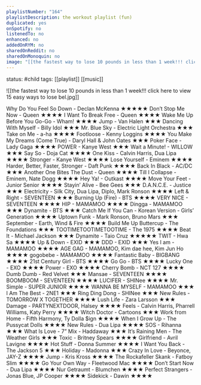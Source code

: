 ```yaml
---
playlistNumber: "164"
playlistDescription: the workout playlist (fun)
duplicated: yes
onSpotify: no
listenedTo: no
enhanced: no
addedOnRYM: no
sharedOnReddit: no
sharedOnMonoquin: no
image: "[[the fastest way to lose 10 pounds in less than 1 week!!! click here to view 15 easy ways to lose bel.jpg]]"
---
```

status: #child 
tags: [[playlist]] [[music]] 

![[the fastest way to lose 10 pounds in less than 1 week!!! click here to view 15 easy ways to lose bel.jpg]]

Why Do You Feel So Down - Declan McKenna ★★★★★
Don’t Stop Me Now - Queen ★★★★ 
I Want To Break Free - Queen ★★★★
Wake Me Up Before You Go-Go - Wham! ★★★★
Jump - Van Halen ★★★
Dancing With Myself - Billy Idol ★★★
Mr. Blue Sky - Electric Light Orchestra ★★★
Take on Me - a-ha ★★★★
Footloose - Kenny Loggins ★★★★
You Make My Dreams (Come True) - Daryl Hall & John Oates ★★★
Poker Face - Lady Gaga ★★★★
POWER - Kanye West ★★★
Wait a Minute! - WILLOW ★★★
Say So - Doja Cat ★★★★
One Kiss - Calvin Harris, Dua Lipa ★★★★
Stronger - Kanye West ★★★★
Lose Yourself - Eminem ★★★★
Harder, Better, Faster, Stronger - Daft Punk ★★★★
Back In Black - AC/DC ★★★
Another One Bites The Dust - Queen ★★★★
Till I Collapse - Eminem, Nate Dogg ★★★★
Hey Ya! - Outkast ★★★★
Move Your Feet - Junior Senior ★★★★
Stayin’ Alive - Bee Gees ★★★
D.A.N.C.E. - Justice ★★★
Electricity - Silk City, Dua Lipa, Diplo, Mark Ronson ★★★★
Left & Right - SEVENTEEN ★★★
Burning Up (Fire) - BTS ★★★★
VERY NICE - SEVENTEEN ★★★★
HIP - MAMAMOO ★★★★
Dingga - MAMAMOO ★★★
Dynamite - BTS ★★★
Catch Me If You Can - Korean Version - Girls’ Generation ★★★★
Uptown Funk - Mark Ronson, Bruno Mars ★★★
September - Earth, Wind & Fire ★★★★
Build Me Up Buttercup - The Foundations ★★★
TOOTIMETOOTIMETOOTIME - The 1975 ★★★★
Beat It - Michael Jackson ★★★
Dynamite - Taio Cruz ★★★★★
TWIT - Hwa Sa ★★★★
Up & Down - EXID ★★★
DDD - EXID ★★★
Yes I am - MAMAMOO ★★★★ 
AGE GAG - MAMAMOO, Kim dae hee, Kim Jun Ho ★★★★
gogobebe - MAMAMOO ★★★★
Fantastic Baby - BIGBANG ★★★★
21st Century Girl - BTS ★★★★
Go Go - BTS ★★★★
Lucky One - EXO ★★★★
Power - EXO ★★★★
Cherry Bomb - NCT 127 ★★★★
Dumb Dumb - Red Velvet ★★★
Mansae - SEVENTEEN ★★★★ 
BOOMBOOM - SEVENTEEN ★★★★
LUCIFER - SHINee ★★★★
Mr. Simple - SUPER JUNIOR ★★★★
WANNA BE MYSELF - MAMAMOO ★★★ 
I Am The Best - 2NE1 ★★★
Ring Ding Dong - SHINee ★★★
New Rules - TOMORROW X TOGETHER ★★★★
Lush Life - Zara Larsson ★★★
Damage - PARTYNEXTDOOR, Halsey ★★★★
Feels - Calvin Harris, Pharrell Williams, Katy Perry ★★★★
Witch Doctor - Cartoons ★★★
Work from Home - Fifth Harmony, Ty Dolla $ign ★★★★
When I Grow Up - The Pussycat Dolls ★★★★
New Rules - Dua Lipa ★★★★
SOS - Rihanna ★★★
What Is Love - 7” Mix - Haddaway ★★★
It’s Raining Men - The Weather Girls ★★★
Toxic - Britney Spears ★★★★
Girlfriend - Avril Lavigne ★★★★
Hot Stuff - Donna Summer ★★★★
I Want You Back - The Jackson 5 ★★★
Holiday - Madonna ★★★
Crazy In Love - Beyonce, JAY-Z ★★★★
Jump - Kris Kross ★★★★
The Rockafeller Skank - Fatboy Slim ★★★★
Go Your Own Way - Fleetwood Mac ★★★★
Don’t Start Now - Dua Lipa ★★★★
Nur Getraumt - Blumchen ★★★★
Perfect Strangers - Jonas Blue, JP Cooper ★★★★
Sidekick - Dawin ★★★★

